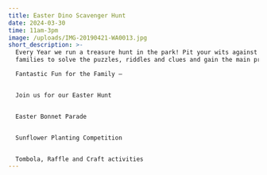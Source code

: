```yaml
---
title: Easter Dino Scavenger Hunt
date: 2024-03-30
time: 11am-3pm
image: /uploads/IMG-20190421-WA0013.jpg
short_description: >-
  Every Year we run a treasure hunt in the park! Pit your wits against other
  families to solve the puzzles, riddles and clues and gain the main prize!

  Fantastic Fun for the Family – 


  J﻿oin us for our Easter Hunt


  E﻿aster Bonnet Parade


  S﻿unflower Planting Competition


  T﻿ombola, Raffle and Craft activities
---
```

